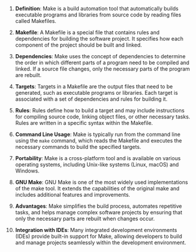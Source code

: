 1. **Definition**: Make is a build automation tool that automatically builds executable programs and libraries from source code by reading files called Makefiles.

2. **Makefile**: A Makefile is a special file that contains rules and dependencies for building the software project. It specifies how each component of the project should be built and linked.

3. **Dependencies**: Make uses the concept of dependencies to determine the order in which different parts of a program need to be compiled and linked. If a source file changes, only the necessary parts of the program are rebuilt.

4. **Targets**: Targets in a Makefile are the output files that need to be generated, such as executable programs or libraries. Each target is associated with a set of dependencies and rules for building it.

5. **Rules**: Rules define how to build a target and may include instructions for compiling source code, linking object files, or other necessary tasks. Rules are written in a specific syntax within the Makefile.

6. **Command Line Usage**: Make is typically run from the command line using the `make` command, which reads the Makefile and executes the necessary commands to build the specified targets.

7. **Portability**: Make is a cross-platform tool and is available on various operating systems, including Unix-like systems (Linux, macOS) and Windows.

8. **GNU Make**: GNU Make is one of the most widely used implementations of the make tool. It extends the capabilities of the original make and includes additional features and improvements.

9. **Advantages**: Make simplifies the build process, automates repetitive tasks, and helps manage complex software projects by ensuring that only the necessary parts are rebuilt when changes occur.

10. **Integration with IDEs**: Many integrated development environments (IDEs) provide built-in support for Make, allowing developers to build and manage projects seamlessly within the development environment.
